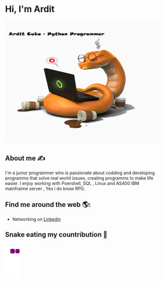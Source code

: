 # Hi, I'm Ardit 

<img src="https://github.com/admac-hub/admac-hub/blob/main/Untitled.jpg" style="width:500px;height:400px;" alt="banner that says Ardit Cuko - IT Specialist , Python praciticioner">

## About me :writing_hand:
I'm a junior programmer who is passionate about codding and developing programms that solve real world issues,
creating programms to make life easier. 
I enjoy working with Poershell,  SQL , Linux and AS400 IBM mainfraime server , Yes i do know RPG. 


## Find me around the web 🌎: 
- Networking on <a href="https://www.linkedin.com/in/ardit-cuko-764133180/">Linkedin</a> 


## Snake eating my countribution :snake: 
![snake gif](https://github.com/admac-hub/admac-hub/blob/output/github-contribution-grid-snake.gif)
